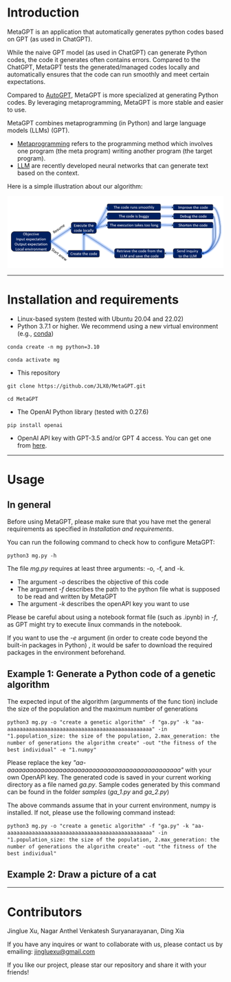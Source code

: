 # Introduction

MetaGPT is an application that automatically generates python codes based on GPT (as used
in ChatGPT).

While the naive GPT model (as used in ChatGPT) can generate Python codes, the code 
it generates often contains errors. Compared to the ChatGPT, MetaGPT tests the 
generated/managed codes locally and automatically ensures that the code can run 
smoothly and meet certain expectations.

Compared to [AutoGPT](https://github.com/Significant-Gravitas/Auto-GPT), MetaGPT is more
specialized at generating Python codes. By leveraging metaprogramming, MetaGPT is more
stable and easier to use.

MetaGPT combines metaprogramming (in Python) and large language models (LLMs) (GPT). 
* [Metaprogramming](https://en.wikipedia.org/wiki/Metaprogramming) refers to the 
programming method which involves one program (the meta program) writing another program
(the target program).
* [LLM](https://en.wikipedia.org/wiki/Large_language_model) are recently developed neural 
networks that can generate text based on the context.

Here is a simple illustration about our algorithm:

![alt text](https://github.com/JLX0/MetaGPT/blob/main/illustration.png?raw=true)

<hr/>

# Installation and requirements

* Linux-based system (tested with Ubuntu 20.04 and 22.02)
* Python 3.7.1 or higher. We recommend using a new virtual environment 
(e.g., [conda](https://docs.conda.io/projects/conda/en/latest/user-guide/install/linux.html))
```
conda create -n mg python=3.10
```
```
conda activate mg
```
* This repository
```
git clone https://github.com/JLX0/MetaGPT.git
```
```
cd MetaGPT
```
* The OpenAI Python library (tested with 0.27.6)
```
pip install openai
```

* OpenAI API key with GPT-3.5 and/or GPT 4 access. You can get one from
[here](https://platform.openai.com/account/api-keys).

<hr/>

# Usage

## In general

Before using MetaGPT, please make sure that you have met the general requirements
as specified in *Installation and requirements*.

You can run the following command to check how to configure MetaGPT:
```
python3 mg.py -h
```

The file *mg.py* requires at least three arguments: -o, -f, and -k. 
* The argument *-o* describes the objective of this code
* The argument *-f* describes the path to the python file what is supposed to be read 
and written by MetaGPT
* The argument *-k* describes the openAPI key you want to use

Please be careful about using a notebook format file (such as .ipynb) in *-f*, 
as GPT might try to execute linux commands in the notebook.

If you want to use the *-e* argument (in order to create code beyond the built-in packages in Python)
, it would be safer to download the required packages in the environment beforehand.

## Example 1: Generate a Python code of a genetic algorithm

The expected input of the algorithm (argumments of the func
tion) include the size
of the population and the maximum number of generations
```
python3 mg.py -o "create a genetic algorithm" -f "ga.py" -k "aa-aaaaaaaaaaaaaaaaaaaaaaaaaaaaaaaaaaaaaaaaaaaaaaa" -in "1.population_size: the size of the population, 2.max_generation: the number of generations the algorithm create" -out "the fitness of the best individual" -e "1.numpy"
```
Please replace the key *"aa-aaaaaaaaaaaaaaaaaaaaaaaaaaaaaaaaaaaaaaaaaaaaaaa"* with your
own OpenAPI key. The generated code is saved in your current working directory as a file named 
*ga.py*. Sample codes generated by this command can be found in the folder *samples* (*ga_1.py* and 
*ga_2.py*)

The above commands assume that in your current environment, numpy is installed. 
If not, please use the following command instead:
```
python3 mg.py -o "create a genetic algorithm" -f "ga.py" -k "aa-aaaaaaaaaaaaaaaaaaaaaaaaaaaaaaaaaaaaaaaaaaaaaaa" -in "1.population_size: the size of the population, 2.max_generation: the number of generations the algorithm create" -out "the fitness of the best individual"
```



## Example 2: Draw a picture of a cat

<hr/>

# Contributors

Jinglue Xu, Nagar Anthel Venkatesh Suryanarayanan, Ding Xia

If you have any inquires or want to collaborate with us, please contact us by 
emailing: jingluexu@gmail.com

If you like our project, please star our repository and share it with your friends!